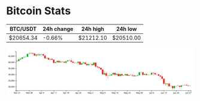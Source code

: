 # Bitcoin Stats

BTC/USDT|24h change|24h high|24h low|
|---|---|---|---|
|$20654.34|-0.66%|$21212.10|$20510.00|

<img src="./chart.svg">
